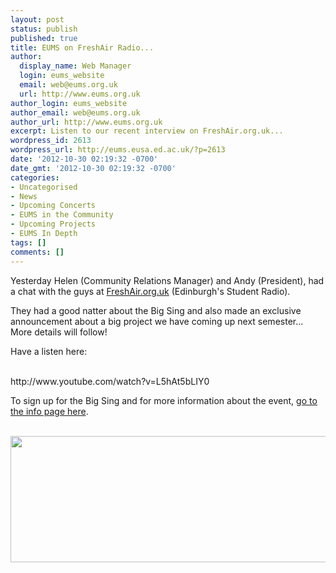 ```yaml
---
layout: post
status: publish
published: true
title: EUMS on FreshAir Radio...
author:
  display_name: Web Manager
  login: eums_website
  email: web@eums.org.uk
  url: http://www.eums.org.uk
author_login: eums_website
author_email: web@eums.org.uk
author_url: http://www.eums.org.uk
excerpt: Listen to our recent interview on FreshAir.org.uk...
wordpress_id: 2613
wordpress_url: http://eums.eusa.ed.ac.uk/?p=2613
date: '2012-10-30 02:19:32 -0700'
date_gmt: '2012-10-30 02:19:32 -0700'
categories:
- Uncategorised
- News
- Upcoming Concerts
- EUMS in the Community
- Upcoming Projects
- EUMS In Depth
tags: []
comments: []
---
```

<p>Yesterday Helen (Community Relations Manager) and Andy (President), had a chat with the guys at <a title="go to FreshAir.org.uk" href="http://www.freshair.org.uk/" target="_blank">FreshAir.org.uk</a> (Edinburgh's Student Radio).</p></p>
<p>They had a good natter about the Big Sing and also made an exclusive announcement about a big project we have coming up next semester... More details will follow!</p></p>
<p>Have a listen here:</p><br />
http://www.youtube.com/watch?v=L5hAt5bLIY0</p>
<p>To sign up for the Big Sing and for more information about the event, <a title="The Big Sing 2012" href="http://eums.eusa.ed.ac.uk/2012/bigsing2012/">go to the info page here</a>.</p><br />
<img src="http://eums.eusa.ed.ac.uk/wp-content/uploads/images/w620/bigsing_footer.png" alt="" width="620" height="202" /></p>
